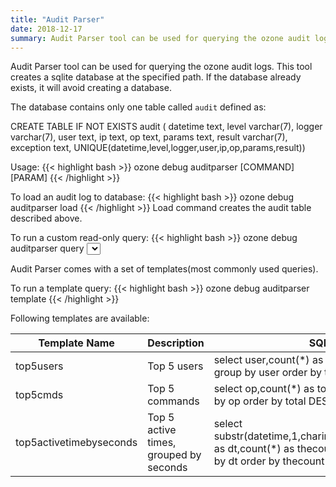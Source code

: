 ```yaml
---
title: "Audit Parser"
date: 2018-12-17
summary: Audit Parser tool can be used for querying the ozone audit logs.
---
```

<!---
  Licensed to the Apache Software Foundation (ASF) under one or more
  contributor license agreements.  See the NOTICE file distributed with
  this work for additional information regarding copyright ownership.
  The ASF licenses this file to You under the Apache License, Version 2.0
  (the "License"); you may not use this file except in compliance with
  the License.  You may obtain a copy of the License at

      http://www.apache.org/licenses/LICENSE-2.0

  Unless required by applicable law or agreed to in writing, software
  distributed under the License is distributed on an "AS IS" BASIS,
  WITHOUT WARRANTIES OR CONDITIONS OF ANY KIND, either express or implied.
  See the License for the specific language governing permissions and
  limitations under the License.
-->

Audit Parser tool can be used for querying the ozone audit logs.
This tool creates a sqlite database at the specified path. If the database
already exists, it will avoid creating a database.

The database contains only one table called `audit` defined as:

CREATE TABLE IF NOT EXISTS audit (
datetime text,
level varchar(7),
logger varchar(7),
user text,
ip text,
op text,
params text,
result varchar(7),
exception text,
UNIQUE(datetime,level,logger,user,ip,op,params,result))

Usage:
{{< highlight bash >}}
ozone debug auditparser <path to db file> [COMMAND] [PARAM]
{{< /highlight >}}

To load an audit log to database:
{{< highlight bash >}}
ozone debug auditparser <path to db file> load <path to audit log>
{{< /highlight >}}
Load command creates the audit table described above.

To run a custom read-only query:
{{< highlight bash >}}
ozone debug auditparser <path to db file> query <select query enclosed within double quotes>
{{< /highlight >}}

Audit Parser comes with a set of templates(most commonly used queries).

To run a template query:
{{< highlight bash >}}
ozone debug auditparser <path to db file> template <templateName>
{{< /highlight >}}

Following templates are available:

|Template Name|Description|SQL|
|----------------|----------------------------------------|--------------------------------------------------------------------------------------------------------------------------------------|
|top5users|Top 5 users|select user,count(*) as total from audit group by user order by total DESC limit 5|
|top5cmds|Top 5 commands|select op,count(*) as total from audit group by op order by total DESC limit 5|
|top5activetimebyseconds|Top 5 active times, grouped by seconds|select substr(datetime,1,charindex(',',datetime)-1) as dt,count(*) as thecount from audit group by dt order by thecount DESC limit 5|
